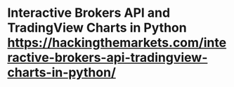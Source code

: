 # Interactive Brokers API and TradingView Charts in Python https://hackingthemarkets.com/interactive-brokers-api-tradingview-charts-in-python/ 
